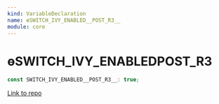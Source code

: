 ```yaml
---
kind: VariableDeclaration
name: ɵSWITCH_IVY_ENABLED__POST_R3__
module: core
---
```


# ɵSWITCH_IVY_ENABLED**POST_R3**

```ts
const SWITCH_IVY_ENABLED__POST_R3__: true;
```

[Link to repo](https://github.com/timdeschryver/angular/blob/master/packages/core/src/ivy_switch.ts#L9-L9)
